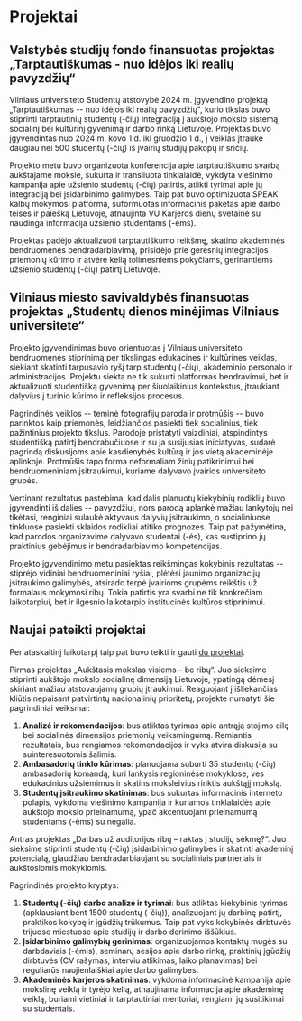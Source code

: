 # Projektai

## Valstybės studijų fondo finansuotas projektas „Tarptautiškumas - nuo idėjos iki realių pavyzdžių“

Vilniaus universiteto Studentų atstovybė 2024 m. įgyvendino projektą
„Tarptautiškumas -- nuo idėjos iki realių pavyzdžių", kurio tikslas buvo
stiprinti tarptautinių studentų (-čių) integraciją į aukštojo mokslo
sistemą, socialinį bei kultūrinį gyvenimą ir darbo rinką Lietuvoje.
Projektas buvo įgyvendintas nuo 2024 m. kovo 1 d. iki gruodžio 1 d., į
veiklas įtraukė daugiau nei 500 studentų (-čių) iš įvairių studijų
pakopų ir sričių.

Projekto metu buvo organizuota konferencija apie tarptautiškumo svarbą
aukštajame moksle, sukurta ir transliuota tinklalaidė, vykdyta viešinimo
kampanija apie užsienio studentų (-čių) patirtis, atlikti tyrimai apie
jų integraciją bei įsidarbinimo galimybes. Taip pat buvo optimizuota
SPEAK kalbų mokymosi platforma, suformuotas informacinis paketas apie
darbo teises ir paiešką Lietuvoje, atnaujinta VU Karjeros dienų svetainė
su naudinga informacija užsienio studentams (-ėms).

Projektas padėjo aktualizuoti tarptautiškumo reikšmę, skatino akademinės
bendruomenės bendradarbiavimą, prisidėjo prie geresnių integracijos
priemonių kūrimo ir atvėrė kelią tolimesniems pokyčiams, gerinantiems
užsienio studentų (-čių) patirtį Lietuvoje.

## Vilniaus miesto savivaldybės finansuotas projektas „Studentų dienos minėjimas Vilniaus universitete“

Projekto įgyvendinimas buvo orientuotas į Vilniaus universiteto
bendruomenės stiprinimą per tikslingas edukacines ir kultūrines veiklas,
siekiant skatinti tarpusavio ryšį tarp studentų (-čių), akademinio
personalo ir administracijos. Projektu siekta ne tik sukurti platformas
bendravimui, bet ir aktualizuoti studentišką gyvenimą per šiuolaikinius
kontekstus, įtraukiant dalyvius į turinio kūrimo ir refleksijos
procesus.

Pagrindinės veiklos -- teminė fotografijų paroda ir protmūšis -- buvo
parinktos kaip priemonės, leidžiančios pasiekti tiek socialinius, tiek
pažintinius projekto tikslus. Parodoje pristatyti vaizdiniai,
atspindintys studentišką patirtį bendrabučiuose ir su ja susijusias
iniciatyvas, sudarė pagrindą diskusijoms apie kasdienybės kultūrą ir jos
vietą akademinėje aplinkoje. Protmūšis tapo forma neformaliam žinių
patikrinimui bei bendruomeniniam įsitraukimui, kuriame dalyvavo įvairios
universiteto grupės.

Vertinant rezultatus pastebima, kad dalis planuotų kiekybinių rodiklių
buvo įgyvendinti iš dalies -- pavyzdžiui, nors parodą aplankė mažiau
lankytojų nei tikėtasi, renginiai sulaukė aktyvaus dalyvių įsitraukimo,
o socialiniuose tinkluose pasiekti sklaidos rodikliai atitiko prognozes.
Taip pat pažymėtina, kad parodos organizavime dalyvavo studentai (-ės),
kas sustiprino jų praktinius gebėjimus ir bendradarbiavimo
kompetencijas.

Projekto įgyvendinimo metu pasiektas reikšmingas kokybinis rezultatas --
stiprėjo vidiniai bendruomeniniai ryšiai, plėtėsi jaunimo organizacijų
įsitraukimo galimybės, atsirado terpė įvairioms grupėms reikštis už
formalaus mokymosi ribų. Tokia patirtis yra svarbi ne tik konkrečiam
laikotarpiui, bet ir ilgesnio laikotarpio institucinės kultūros
stiprinimui.

## Naujai pateikti projektai 

Per ataskaitinį laikotarpį taip pat buvo teikti ir gauti [du projektai](https://www.vusa.lt/lt/naujiena/vu-sa-projektai-prioritetinems-temoms-socialine-dimensija-ir-geresnis-pasiruosimas-darbo-rinkai).  

Pirmas projektas „Aukštasis mokslas visiems – be ribų“. Juo sieksime stiprinti aukštojo mokslo socialinę dimensiją Lietuvoje, ypatingą dėmesį skiriant mažiau atstovaujamų grupių įtraukimui. Reaguojant į išliekančias kliūtis nepaisant patvirtintų nacionalinių prioritetų, projekte numatyti šie pagrindiniai veiksmai: 

1. **Analizė ir rekomendacijos**: bus atliktas tyrimas apie antrąją stojimo eilę bei socialinės dimensijos priemonių veiksmingumą. Remiantis rezultatais, bus rengiamos rekomendacijos ir vyks atvira diskusija su suinteresuotomis šalimis. 
2. **Ambasadorių tinklo kūrimas**: planuojama suburti 35 studentų (-čių) ambasadorių komandą, kuri lankysis regioninėse mokyklose, ves edukacinius užsiėmimus ir skatins moksleivius rinktis aukštąjį mokslą. 
3. **Studentų įsitraukimo skatinimas**: bus sukurtas informacinis interneto polapis, vykdoma viešinimo kampanija ir kuriamos tinklalaidės apie aukštojo mokslo prieinamumą, ypač akcentuojant prieinamumą studentams (-ėms) su negalia. 

Antras projektas „Darbas už auditorijos ribų – raktas į studijų sėkmę?“. Juo sieksime stiprinti studentų (-čių) įsidarbinimo galimybes ir skatinti akademinį potencialą, glaudžiau bendradarbiaujant su socialiniais partneriais ir aukštosiomis mokyklomis. 

Pagrindinės projekto kryptys: 

1. **Studentų (-čių) darbo analizė ir tyrimai**: bus atliktas kiekybinis tyrimas (apklausiant bent 1500 studentų (-čių)), analizuojant jų darbinę patirtį, praktikos kokybę ir įgūdžių trūkumus. Taip pat vyks kokybinės dirbtuvės trijuose miestuose apie studijų ir darbo derinimo iššūkius. 
2. **Įsidarbinimo galimybių gerinimas**: organizuojamos kontaktų mugės su darbdaviais (-ėmis), seminarų sesijos apie darbo rinką, praktinių įgūdžių dirbtuvės (CV rašymas, interviu atlikimas, laiko planavimas) bei reguliarūs naujienlaiškiai apie darbo galimybes. 
3. **Akademinės karjeros skatinimas**: vykdoma informacinė kampanija apie mokslinę veiklą ir tyrėjo kelią, atnaujinama informacija apie akademinę veiklą, buriami vietiniai ir tarptautiniai mentoriai, rengiami jų susitikimai su studentais. 
